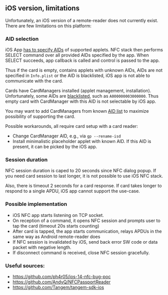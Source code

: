 ## iOS version, limitations

Unfortunately, an iOS version of a remote-reader does not currently exist.
There are few limitations on this platform:

### AID selection
iOS App [has to specify AIDs](https://developer.apple.com/documentation/corenfc/nfctagreadersession) of supported applets.
NFC stack then performs SELECT command over all provided AIDs specified by the app. When SELECT succeeds,
app callback is called and control is passed to the app.

Thus if the card is empty, contains applets with unknown AIDs, AIDs are not specified in `Info.plist` or the AID is blacklisted,
iOS app is not able to communicate with the card.

Cards have CardManagers installed (applet management, installation). Unfortunately, some AIDs are [blacklisted](https://developer.apple.com/forums/thread/122314?answerId=381879022#381879022),
such as `A000000003000000`. Thus empty card with CardManager with this AID is not selectable by iOS app.

You may want to add CardManagers from known [AID list](https://www.eftlab.com/knowledge-base/211-emv-aid-rid-pix/)
to maximize possibility of supporting the card.

Possible workarounds, all require card setup with a card reader:
- Change CardManager AID, e.g., via `gp --rename-isd`
- Install minimalistic placeholder applet with known AID. If this AID is present, it can be picked by the iOS app.

### Session duration
NFC session duration is caped to 20 seconds since NFC dialog popup. If you need card session to last longer,
it is not possible to use iOS NFC stack.

Also, there is timeout 2 seconds for a card response. If card takes longer to respond to a single APDU, iOS app
cannot support the use-case.

### Possible implementation

- iOS NFC app starts listening on TCP socket.
- On reception of a command, it opens NFC session and prompts user to tap the card (timeout 20s starts counting)
- After card is tapped, the app starts communication, relays APDUs in the same way as Android remote-reader does
- If NFC session is invalidated by iOS, send back error SW code or data packet with negative length.
- If disconnect command is received, close NFC session gracefully.

### Useful sources:
- https://github.com/ph4r05/ios-14-nfc-bug-poc
- https://github.com/AndyQ/NFCPassportReader
- https://github.com/Tangem/tangem-sdk-ios
